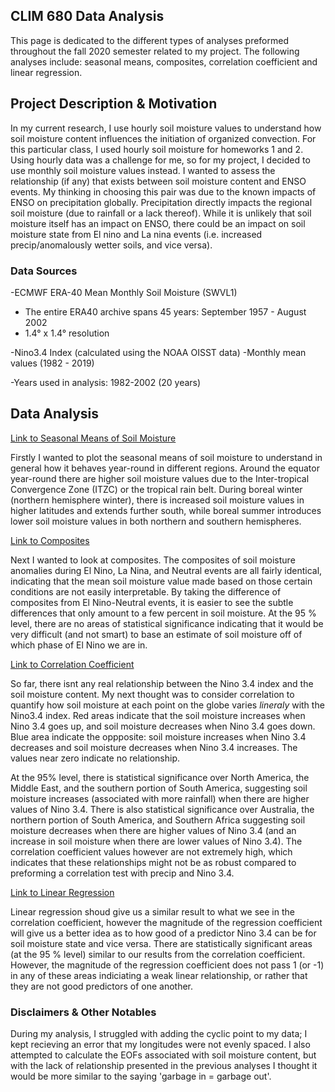 ## CLIM 680 Data Analysis

This page is dedicated to the different types of analyses preformed throughout the fall 2020 semester related to my project. The following analyses include: seasonal means, composites, correlation coefficient and linear regression.

## Project Description & Motivation

In my current research, I use hourly soil moisture values to understand how soil moisture content influences the initiation of organized convection. For this particular class, I used hourly soil moisture for homeworks 1 and 2. Using hourly data was a challenge for me, so for my project, I decided to use monthly soil moisture values instead. I wanted to assess the relationship (if any) that exists between soil moisture content and ENSO events. My thinking in choosing this pair was due to the known impacts of ENSO on precipitation globally. Precipitation directly impacts the regional soil moisture (due to rainfall or a lack thereof). While it is unlikely that soil moisture itself has an impact on ENSO, there could be an impact on soil moisture state from El nino and La nina events (i.e. increased precip/anomalously wetter soils, and vice versa). 

### Data Sources
-ECMWF ERA-40 Mean Monthly Soil Moisture (SWVL1)
- The entire ERA40 archive spans 45 years: September 1957 - August 2002
- 1.4° x 1.4° resolution

-Nino3.4 Index (calculated using the NOAA OISST data)
-Monthly mean values (1982 - 2019)

-Years used in analysis: 1982-2002 (20 years)

## Data Analysis

[Link to Seasonal Means of Soil Moisture](https://github.com/rgaal/clim680/blob/master/seasonal_means1.ipynb)

Firstly I wanted to plot the seasonal means of soil moisture to understand in general how it behaves year-round in different regions. Around the equator year-round there are higher soil moisture values due to the Inter-tropical Convergence Zone (ITZC) or the tropical rain belt. During boreal winter (northern hemisphere winter), there is increased soil moisture values in higher latitudes and extends further south, while boreal summer introduces lower soil moisture values in both northern and southern hemispheres. 

[Link to Composites](https://github.com/rgaal/clim680/blob/master/composites1.ipynb)

Next I wanted to look at composites. The composites of soil moisture anomalies during El Nino, La Nina, and Neutral events are all fairly identical, indicating that the mean soil moisture value made based on those certain conditions are not easily interpretable. By taking the difference of composites from El Nino-Neutral events, it is easier to see the subtle differences that only amount to a few percent in soil moisture. At the 95 % level, there are no areas of statistical significance indicating that it would be very difficult (and not smart) to base an estimate of soil moisture off of which phase of El Nino we are in. 

[Link to Correlation Coefficient](https://github.com/rgaal/clim680/blob/master/corr_coeff1.ipynb)

So far, there isnt any real relationship between the Nino 3.4 index and the soil moisture content. My next thought was to consider correlation to quantify how soil moisture at each point on the globe varies _lineraly_ with the Nino3.4 index. Red areas indicate that the soil moisture increases when Nino 3.4 goes up, and soil moisture decreases when Nino 3.4 goes down. Blue area indicate the oppposite: soil moisture increases when Nino 3.4 decreases and soil moisture decreases when Nino 3.4 increases. The values near zero indicate no relationship. 

At the 95% level, there is statistical significance over North America, the Middle East, and the southern portion of South America, suggesting soil moisture increases (associated with more rainfall) when there are higher values of Nino 3.4. There is also statistical significance over Australia, the northern portion of South America, and Southern Africa suggesting soil moisture decreases when there are higher values of Nino 3.4 (and an increase in soil moisture when there are lower values of Nino 3.4). The correlation coefficient values however are not extremely high, which indicates that these relationships might not be as robust compared to preforming a correlation test with precip and Nino 3.4.

[Link to Linear Regression](https://github.com/rgaal/clim680/blob/master/linear_regression1.ipynb)

Linear regression shoud give us a similar result to what we see in the correlation coefficient, however the magnitude of the regression coefficient will give us a better idea as to how good of a predictor Nino 3.4 can be for soil moisture state and vice versa. There are statistically significant areas (at the 95 % level) similar to our results from the correlation coefficient. However, the magnitude of the regression coefficient does not pass 1 (or -1) in any of these areas indiciating a weak linear relationship, or rather that they are not good predictors of one another. 

### Disclaimers & Other Notables

During my analysis, I struggled with adding the cyclic point to my data; I kept recieving an error that my longitudes were not evenly spaced. I also attempted to calculate the EOFs associated with soil moisture content, but with the lack of relationship presented in the previous analyses I thought it would be more similar to the saying 'garbage in = garbage out'. 

